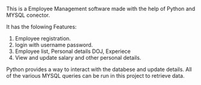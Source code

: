 This is a Employee Management software made with the help of Python and MYSQL conector.

It has the folowing Features:
1) Employee registration.
2) login with username password.
3) Employee list, Personal details DOJ, Experiece
4) View and update salary and other personal details.

Python provides a way to interact with the databese and update details.
All of the various MYSQL queries can be run in this project to retrieve data.

